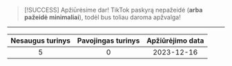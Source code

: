 
> [!SUCCESS] Apžiūrėsime dar!
> TikTok paskyrą nepažeidė (**arba pažeidė minimaliai**), todėl bus toliau daroma apžvalga!

---

| Nesaugus turinys | Pavojingas turinys | Apžiūrėjimo data |
| :--: | :--: | :--: |
| 5 | 0 | 2023-12-16 |
